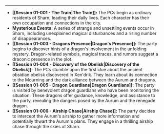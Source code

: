---
- **[[Session 01-001 - The Train|The Train]]:** The PCs begin as ordinary residents of Sharn, leading their daily lives. Each character has their own occupation and connections in the city.
- **Mysterious Events:** A series of strange and unsettling events occur in Sharn, including unexplained magical disturbances and a rising number of disappearances.
- **[[Session 01-003 - Dragons Presence|Dragon's Presence]]:** The party begins to discover hints of a dragon's involvement in the unfolding mystery. Dragon-related symbols, magical traces, and rumors suggest a draconic presence in the plot.
- **[[Session 01-004 - Discovery of the Obelisk|Discovery of the Obelisk]]:** The PCs stumble upon the first clue about the ancient obsidian obelisk discovered in Xen'drik. They learn about its connection to the Mourning and the dark alliance between the Aurum and dragons.
- **[[Session 01-005 - Dragon Guardians|Dragon Guardians]]:** The party is visited by benevolent dragon guardians who have been monitoring the situation. These dragons offer guidance, knowledge, and assistance to the party, revealing the dangers posed by the Aurum and the renegade dragon.
- **[[Session 01-006 - Airship Chase|Airship Chase]]:** The party decides to intercept the Aurum's airship to gather more information and potentially thwart the Aurum's plans. They engage in a thrilling airship chase through the skies of Sharn.

